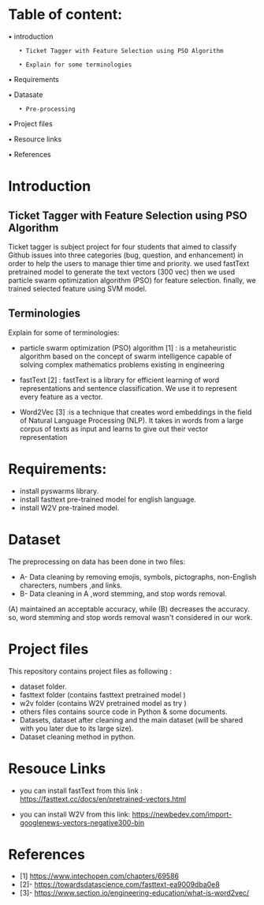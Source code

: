 # Table of content:
• introduction

       • Ticket Tagger with Feature Selection using PSO Algorithm
         
       • Explain for some terminologies

• Requirements 

• Datasate

       • Pre-processing 

• Project files

• Resource links

• References


# Introduction
## Ticket Tagger with Feature Selection using PSO Algorithm 

Ticket tagger is subject project for four students that aimed to classify Github issues into three categories (bug, question, and enhancement) in order to help the users to manage thier time and priority.  we used fastText pretrained model to generate  the text vectors (300 vec) then we used particle swarm optimization algorithm (PSO) for feature selection. finally, we trained selected feature using SVM model.

## Terminologies
Explain for some of terminologies:

* particle swarm optimization (PSO) algorithm [1] :  is a metaheuristic algorithm based on the concept of swarm intelligence capable of solving complex mathematics problems existing in engineering

*  fastText [2] : fastText is a library for efficient learning of word representations and sentence classification. We use it to represent every feature as a vector.

*  Word2Vec [3] :is a technique  that creates word embeddings in the field of Natural Language Processing (NLP). It takes in words from a large corpus of texts as input and learns to give out their vector representation


# Requirements: 

* install pyswarms library. 
* install fasttext pre-trained model for english language. 
* install W2V  pre-trained model. 

# Dataset 

The preprocessing on data has been done in two files:

*  A- Data cleaning by removing emojis, symbols, pictographs, non-English charecters, numbers ,and links.
*  B- Data cleaning in A ,word stemming, and stop words removal. 

(A) maintained an acceptable accuracy, while (B) decreases the accuracy. so, word stemming and stop words removal wasn't considered in our work.


# Project files 

This repository contains project files as following : 

*  dataset folder.
*  fasttext folder (contains fasttext pretrained model )
*  w2v folder (contains W2V pretrained model as try )
*  others files contains source code in Python & some documents.
*  Datasets, dataset after cleaning and the main dataset (will be shared with you later due to its large size).
*  Dataset cleaning method in python. 

# Resouce Links

* you can install fastText from this link : https://fasttext.cc/docs/en/pretrained-vectors.html

* you can install W2V from this link: https://newbedev.com/import-googlenews-vectors-negative300-bin

# References 

 * [1] https://www.intechopen.com/chapters/69586
 * [2]- https://towardsdatascience.com/fasttext-ea9009dba0e8
 * [3]-  https://www.section.io/engineering-education/what-is-word2vec/

